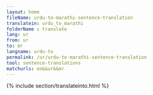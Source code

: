 ```yaml
---
layout: home
fileName: urdu-to-marathi-sentence-translation
translatein: urdu_to_marathi
folderName : translate
lang: ur
from: ur
to: mr
langname: urdu-to
permalink: /ur/urdu-to-marathi-sentence-translation
tool: sentence-translations
matchurls: en&&ur&&mr
---
```

{% include section/translateinto.html %}
